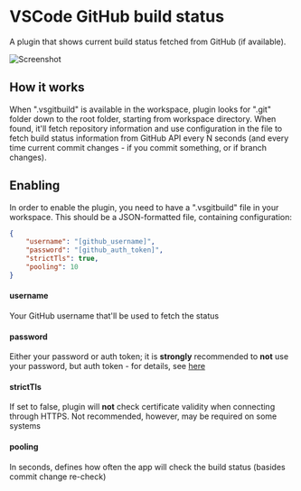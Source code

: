 # VSCode GitHub build status

A plugin that shows current build status fetched from GitHub (if available).

![Screenshot](images/screenshot.png)

## How it works

When ".vsgitbuild" is available in the workspace, plugin looks for ".git" folder down to the root folder, starting from workspace directory. When found, it'll fetch repository information and use configuration in the file to fetch build status information from GitHub API every N seconds (and every time current commit changes - if you commit something, or if branch changes).

## Enabling

In order to enable the plugin, you need to have a ".vsgitbuild" file in your workspace. This should be a JSON-formatted file, containing configuration:

```json
{
    "username": "[github_username]",
    "password": "[github_auth_token]",
    "strictTls": true,
    "pooling": 10
}
```

#### username
Your GitHub username that'll be used to fetch the status

#### password
Either your password or auth token; it is **strongly** recommended to **not** use your password, but auth token - for details, see [here](https://blog.github.com/2013-05-16-personal-api-tokens/)

#### strictTls
If set to false, plugin will **not** check certificate validity when connecting through HTTPS. Not recommended, however, may be required on some systems

#### pooling
In seconds, defines how often the app will check the build status (basides commit change re-check)
